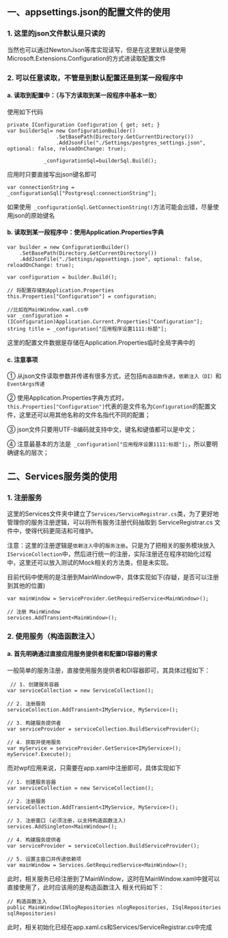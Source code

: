 ﻿## 一、appsettings.json的配置文件的使用
### 1. 这里的json文件默认是只读的
当然也可以通过NewtonJson等库实现读写，但是在这里默认是使用Microsoft.Extensions.Configuration的方式进读取配置文件
### 2. 可以任意读取，不管是到默认配置还是到某一段程序中
#### a. 读取到配置中：（与下方读取到某一段程序中基本一致）
使用如下代码
```CSharp
private IConfiguration Configuration { get; set; }
var builderSql= new ConfigurationBuilder()
                .SetBasePath(Directory.GetCurrentDirectory())
                .AddJsonFile("./Settings/postgres_settings.json", optional: false, reloadOnChange: true);

            _configurationSql=builderSql.Build();
```
应用时只要直接写出json键名即可
```CSharp
var connectionString = _configurationSql["Postgresql:connectionString"];
```
如果使用`` _configurationSql.GetConnectionString()``方法可能会出错，尽量使用json的原始键名

#### b. 读取到某一段程序中：使用Application.Properties字典
```CSharp
var builder = new ConfigurationBuilder()
    .SetBasePath(Directory.GetCurrentDirectory())
    .AddJsonFile("./Settings/appsettings.json", optional: false, reloadOnChange: true);

var configuration = builder.Build();

// 将配置存储到Application.Properties
this.Properties["Configuration"] = configuration;

//比如在MainWindow.xaml.cs中
var _configuration = (IConfiguration)Application.Current.Properties["Configuration"];
string title = _configuration["应用程序设置1111:标题"];
```
这里的配置文件数据是存储在Application.Properties临时全局字典中的

#### c. 注意事项
① 从json文件读取参数并传递有很多方式，还包括``构造函数传递``，``依赖注入（DI）``和``EventArgs传递``

② 使用Application.Properties字典方式时，``this.Properties["Configuration"]``代表的是文件名为``Configuration``的配置文件，这里还可以用其他名称的文件名指代不同的配置；

③ json文件只要用UTF-8编码就支持中文，键名和键值都可以是中文；

④ 注意最基本的方法是`` _configuration["应用程序设置1111:标题"];``，所以要明确键名的层次；

## 二、Services服务类的使用
### 1. 注册服务
这里的Services文件夹中建立了``Services/ServiceRegistrar.cs``类，为了更好地管理你的服务注册逻辑，可以将所有服务注册代码抽取到 ServiceRegistrar.cs 文件中，使得代码更简洁和可维护。

注意：这里的注册逻辑是``依赖注入``中的``服务注册``。只是为了把相关的服务模块放入``IServiceCollection``中，然后进行统一的注册，实际注册还在程序初始化过程中，这里还可以放入测试的Mock相关的方法类，但是未实现。

目前代码中使用的是注册到MainWindow中，具体实现如下(存疑，是否可以注册到其他的位置)

```CSharp
var mainWindow = ServiceProvider.GetRequiredService<MainWindow>();

// 注册 MainWindow
services.AddTransient<MainWindow>();
```

### 2. 使用服务（构造函数注入）
#### a. 首先明确通过直接应用服务提供者和配置DI容器的需求
一般简单的服务注册，直接使用服务提供者和DI容器即可，其具体过程如下：
```CSharp
 // 1. 创建服务容器
var serviceCollection = new ServiceCollection();
 
// 2. 注册服务
serviceCollection.AddTransient<IMyService, MyService>();

// 3. 构建服务提供者
var serviceProvider = serviceCollection.BuildServiceProvider();

// 4. 获取并使用服务
var myService = serviceProvider.GetService<IMyService>();
myService?.Execute();
```
而对wpf应用来说，只需要在app.xaml中注册即可，具体实现如下
```CSharp
// 1. 创建服务容器
var serviceCollection = new ServiceCollection();

// 2. 注册服务
serviceCollection.AddTransient<IMyService, MyService>();

// 3. 注册窗口 (必须注册，以支持构造函数注入)
services.AddSingleton<MainWindow>();

// 4. 构建服务提供者
var serviceProvider = serviceCollection.BuildServiceProvider();

// 5. 设置主窗口并传递依赖项
var mainWindow = Services.GetRequiredService<MainWindow>();
```
此时，相关服务已经注册到了MainWindow，这时在MainWindow.xaml中就可以直接使用了，此时应该用的是构造函数注入
相关代码如下：
```CSharp
// 构造函数注入
public MainWindow(INlogRepositories nlogRepositories, ISqlRepositories sqlRepositories)
```
此时，相关初始化已经在app.xaml.cs和Services/ServiceRegistrar.cs中完成

